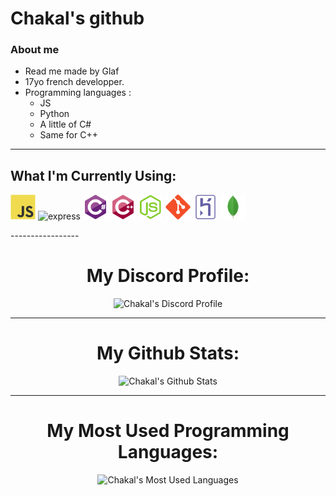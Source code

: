 # Chakal's github

### About me
* Read me made by Glaf
* 17yo french developper.
* Programming languages :
    * JS
    * Python
    * A little of C#
    * Same for C++

-----------------
## What I'm Currently Using:
<p align="left">
  <img src="https://raw.githubusercontent.com/devicons/devicon/master/icons/javascript/javascript-original.svg" alt="express" width="40" height="40"/>
  <img src="https://cdn.jsdelivr.net/gh/devicons/devicon/icons/python/python-original.svg" alt="express" width="40" height="40"/>
  <img src="https://raw.githubusercontent.com/devicons/devicon/master/icons/csharp/csharp-original.svg" alt="express" width="40" height="40"/>
  <img src="https://raw.githubusercontent.com/devicons/devicon/master/icons/cplusplus/cplusplus-original.svg" alt="express" width="40" height="40"/>
  <img src="https://raw.githubusercontent.com/devicons/devicon/master/icons/nodejs/nodejs-original.svg" alt="express" width="40" height="40"/>
  <img src="https://raw.githubusercontent.com/devicons/devicon/master/icons/git/git-original.svg" alt="express" width="40" height="40"/>
  <img src="https://raw.githubusercontent.com/devicons/devicon/master/icons/heroku/heroku-original.svg" alt="express" width="40" height="40"/>
  <img src="https://raw.githubusercontent.com/devicons/devicon/master/icons/mongodb/mongodb-original.svg" alt="express" width="40" height="40"/>

</p>
-----------------
<h1 align="center">My Discord Profile:</h1>
<div align="center">
<img alt="Chakal's Discord Profile" src="https://discord.c99.nl/widget/theme-2/861353252641570883.png" />
</div>

-----------------
<h1 align="center">My Github Stats:</h1>
<div align="center">
  <img alt="Chakal's Github Stats" src="https://github-readme-stats.vercel.app/api?username=Just-Chakal&show_icons=true&theme=dark&count_private=true"/>
</div>

-----------------
<h1 align="center">My Most Used Programming Languages:</h1>
<div align="center">
 <img alt="Chakal's Most Used Languages" src="https://github-readme-stats.vercel.app/api/top-langs/?username=Just-Chakal&layout=compact&theme=dark&count_private=true"/>
</div>

